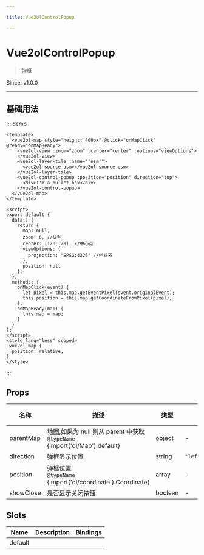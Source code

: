 ```yaml
---

title: Vue2olControlPopup

---
```


# Vue2olControlPopup

> 弹框

Since: v1.0.0

---

## 基础用法

::: demo

```vue
<template>
  <vue2ol-map style="height: 400px" @click="onMapClick" @ready="onMapReady">
    <vue2ol-view :zoom="zoom" :center="center" :options="viewOptions">
    </vue2ol-view>
    <vue2ol-layer-tile :name="'osm'">
      <vue2ol-source-osm></vue2ol-source-osm>
    </vue2ol-layer-tile>
    <vue2ol-control-popup :position="position" direction="top">
      <div>I'm a bullet box</div>
    </vue2ol-control-popup>
  </vue2ol-map>
</template>

<script>
export default {
  data() {
    return {
      map: null,
      zoom: 6, //级别
      center: [120, 28], //中心点
      viewOptions: {
        projection: "EPSG:4326" //坐标系
      },
      position: null
    };
  },
  methods: {
    onMapClick(event) {
      let pixel = this.map.getEventPixel(event.originalEvent);
      this.position = this.map.getCoordinateFromPixel(pixel);
    },
    onMapReady(map) {
      this.map = map;
    }
  }
};
</script>
<style lang="less" scoped>
.vue2ol-map {
  position: relative;
}
</style>
```

:::

## Props

| 名称      | 描述                                                                           | 类型    | 取值范围                           | 默认值 |
| --------- | ------------------------------------------------------------------------------ | ------- | ---------------------------------- | ------ |
| parentMap | 地图,如果为 null 则从 parent 中获取<br/>`@typeName` {import('ol/Map').default} | object  | -                                  |        |
| direction | 弹框显示位置                                                                   | string  | `"left"\|"right"\|"top"\|"bottom"` | "top"  |
| position  | 弹框位置<br/>`@typeName` {import('ol/coordinate').Coordinate}                  | array   | -                                  |        |
| showClose | 是否显示关闭按钮                                                               | boolean | -                                  | true   |

## Slots

| Name    | Description | Bindings |
| ------- | ----------- | -------- |
| default |             |          |
